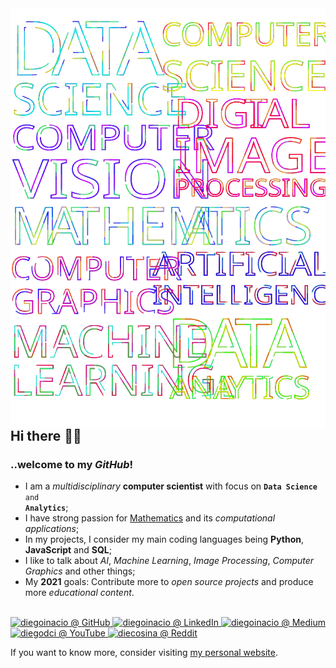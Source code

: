 <img align="right" src="https://github.com/diegoinacio/diegoinacio/blob/master/image.svg" />

<div style="font-size: 1.5em">
  <span style="font-weight: bold;">Hi there</span> 👋🏾
</div>
<h3>..welcome to my <em>GitHub</em>!</h3>

- I am a <em>multidisciplinary</em> <strong>computer scientist</strong> with focus on <code><strong>Data Science</strong> and <strong>Analytics</strong></code>;
- I have strong passion for <ins>Mathematics</ins> and its <em>computational applications</em>;
- In my projects, I consider my main coding languages being <strong>Python</strong>, <strong>JavaScript</strong> and <strong>SQL</strong>;
- I like to talk about <em>AI</em>, <em>Machine Learning</em>, <em>Image Processing</em>, <em>Computer Graphics</em> and other things;
- My <strong>2021</strong> goals: Contribute more to <em>open source projects</em> and produce more <em>educational content</em>.

<br>

<a href="https://github.com/diegoinacio/" target="_blank">
  <img alt="diegoinacio @ GitHub" title="diegoinacio @ GitHub" src="https://img.icons8.com/dusk/50/26e07f/github.png"/>
</a>
<a href="https://www.linkedin.com/in/diegoinacio/" target="_blank">
  <img alt="diegoinacio @ LinkedIn" title="diegoinacio @ LinkedIn" src="https://img.icons8.com/dusk/50/26e07f/linkedin.png"/>
</a>
<a href="https://diegoinacio.medium.com/" target="_blank">
  <img alt="diegoinacio @ Medium" title="diegoinacio @ Medium" src="https://img.icons8.com/dusk/50/26e07f/medium-new.png"/>
</a>
<a href="https://www.youtube.com/user/diegodci/" target="_blank">
  <img alt="diegodci @ YouTube" title="diegodci @ YouTube" src="https://img.icons8.com/dusk/50/26e07f/youtube-play.png"/>
</a>
<a href="https://www.reddit.com/user/diecosina/" target="_blank">
  <img alt="diecosina @ Reddit" title="diecosina @ Reddit" src="https://img.icons8.com/dusk/50/26e07f/reddit.png"/>
</a>

<br>

If you want to know more, consider visiting [my personal website](https://diegoinacio.github.io/).
